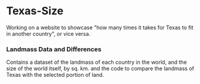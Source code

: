 # Texas-Size
Working on a website to showcase "how many times it takes for Texas to fit in another country", or vice versa.

### Landmass Data and Differences
Contains a dataset of the landmass of each country in the world, and the size of the world itself, by sq. km. and the code to compare the landmass of Texas with the selected portion of land.
